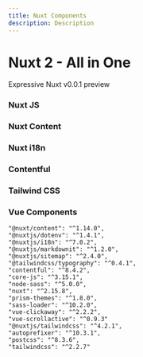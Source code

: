 ```yaml
---
title: Nuxt Components
description: Description
---
```

# Nuxt 2 - All in One

Expressive Nuxt
v0.0.1 preview

### Nuxt JS
### Nuxt Content
### Nuxt i18n
### Contentful
### Tailwind CSS
### Vue Components

```js[package.json]
"@nuxt/content": "^1.14.0",
"@nuxtjs/dotenv": "^1.4.1",
"@nuxtjs/i18n": "^7.0.2",
"@nuxtjs/markdownit": "^1.2.0",
"@nuxtjs/sitemap": "^2.4.0",
"@tailwindcss/typography": "^0.4.1",
"contentful": "^8.4.2",
"core-js": "^3.15.1",
"node-sass": "^5.0.0",
"nuxt": "^2.15.8",
"prism-themes": "^1.8.0",
"sass-loader": "^10.2.0",
"vue-clickaway": "^2.2.2",
"vue-scrollactive": "^0.9.3"
"@nuxtjs/tailwindcss": "^4.2.1",
"autoprefixer": "^10.3.1",
"postcss": "^8.3.6",
"tailwindcss": "^2.2.7"
```

<info-box>
  <template #info-box>
    Это компонент vue внутри markdown с использованием слотов
  </template>
</info-box>